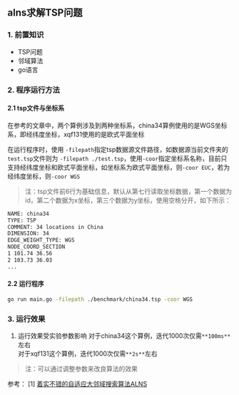 ## alns求解TSP问题

### 1. 前置知识
- TSP问题
- 邻域算法
- go语言

### 2. 程序运行方法
#### 2.1 tsp文件与坐标系
在参考的文章中，两个算例涉及到两种坐标系，china34算例使用的是WGS坐标系，即经纬度坐标，xqf131使用的是欧式平面坐标

在运行程序时，使用 `-filepath`指定tsp数据源文件路径，如数据源当前文件夹的`test.tsp`文件则为 `-filepath ./test.tsp`，使用`-coor`指定坐标系名称，目前只支持经纬度坐标和欧式平面坐标，如坐标系为欧式平面坐标，则`-coor EUC`，若为经纬度坐标，则`-coor WGS`

> 注：tsp文件前6行为基础信息，默认从第七行读取坐标数据，第一个数据为id，第二个数据为x坐标，第三个数据为y坐标，使用空格分开，如下所示：
```bash
NAME: china34
TYPE: TSP
COMMENT: 34 locations in China
DIMENSION: 34
EDGE_WEIGHT_TYPE: WGS
NODE_COORD_SECTION
1 101.74 36.56
2 103.73 36.03
...
```

#### 2.2 运行程序
```bash
go run main.go -filepath ./benchmark/china34.tsp -coor WGS
```

### 3. 运行效果
1. 运行效果受实验参数影响
对于china34这个算例，迭代1000次仅需`**100ms**`左右   
对于xqf131这个算例，迭代1000次仅需`**2s**`左右

> 注：可以通过调整参数来改良算法的效果

参考：
[1] [着实不错的自适应大邻域搜索算法ALNS](https://mp.weixin.qq.com/s/5iyY6BfozekY6_VAfKX-EQ)
